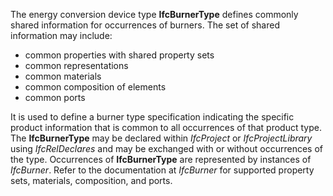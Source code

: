 ﻿The energy conversion device type **IfcBurnerType** defines commonly shared information for occurrences of burners. The set of shared information may include:

* common properties with shared property sets
* common representations
* common materials
* common composition of elements
* common ports

It is used to define a burner type specification indicating the specific product information that is common to all occurrences of that product type. The **IfcBurnerType** may be declared within _IfcProject_ or _IfcProjectLibrary_ using _IfcRelDeclares_ and may be exchanged with or without occurrences of the type. Occurrences of **IfcBurnerType** are represented by instances of _IfcBurner_. Refer to the documentation at _IfcBurner_ for supported property sets, materials, composition, and ports.
